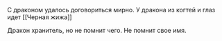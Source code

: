 С драконом удалось договориться мирно.
У дракона из когтей и глаз идет [[Черная жижа]]

Дракон хранитель, но не помнит чего. Не помнит свое имя.
